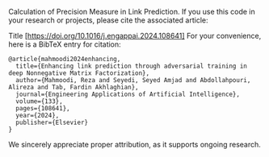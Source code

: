 Calculation of Precision Measure in Link Prediction.
If you use this code in your research or projects, please cite the associated article:

Title [https://doi.org/10.1016/j.engappai.2024.108641]
For your convenience, here is a BibTeX entry for citation:
```
@article{mahmoodi2024enhancing,
  title={Enhancing link prediction through adversarial training in deep Nonnegative Matrix Factorization},
  author={Mahmoodi, Reza and Seyedi, Seyed Amjad and Abdollahpouri, Alireza and Tab, Fardin Akhlaghian},
  journal={Engineering Applications of Artificial Intelligence},
  volume={133},
  pages={108641},
  year={2024},
  publisher={Elsevier}
}
```
We sincerely appreciate proper attribution, as it supports ongoing research.
